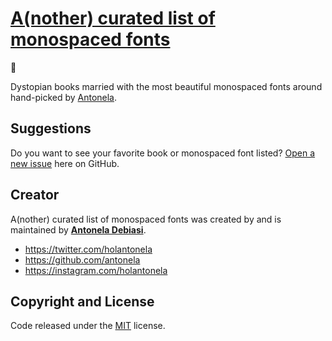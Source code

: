 # [A(nother) curated list of monospaced fonts ](https://antonela.design/mono)

🐒

Dystopian books married with the most beautiful monospaced fonts around hand-picked by [Antonela](https://antonela.design). 

## Suggestions

Do you want to see your favorite book or monospaced font listed? [Open a new issue](https://github.com/holantonela/monospaced-fonts/issues) here on GitHub.

## Creator

A(nother) curated list of monospaced fonts was created by and is maintained by **[Antonela Debiasi](https://antonela.design/)**.

* https://twitter.com/holantonela
* https://github.com/antonela
* https://instagram.com/holantonela

## Copyright and License

Code released under the [MIT](https://github.com/holantonela/monospaced-fonts/blob/gh-pages/LICENSE) license.